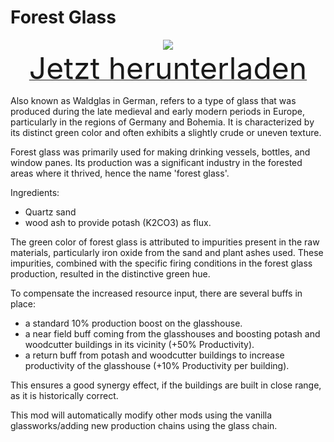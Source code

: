 # Forest Glass

<div align=center><img src="_media/Anno1800/mod_banners/forestglass/banner.png"/></div>

<div align=center><a href="https://g-4169.modapi.io/v1/games/4169/mods/3229520/files/4132251/download"> <font size="40">Jetzt herunterladen</font></a></div>

Also known as Waldglas in German, refers to a type of glass that was produced during the late medieval and early modern periods in Europe, particularly in the regions of Germany and Bohemia. It is characterized by its distinct green color and often exhibits a slightly crude or uneven texture.

Forest glass was primarily used for making drinking vessels, bottles, and window panes. Its production was a significant industry in the forested areas where it thrived, hence the name 'forest glass'.

Ingredients:
- Quartz sand
- wood ash to provide potash (K2CO3) as flux.

The green color of forest glass is attributed to impurities present in the raw materials, particularly iron oxide from the sand and plant ashes used. These impurities, combined with the specific firing conditions in the forest glass production, resulted in the distinctive green hue.

To compensate the increased resource input, there are several buffs in place:
- a standard 10% production boost on the glasshouse.
- a near field buff coming from the glasshouses and boosting potash and woodcutter buildings in its vicinity (+50% Productivity).
- a return buff from potash and woodcutter buildings to increase productivity of the glasshouse (+10% Productivity per building).

This ensures a good synergy effect, if the buildings are built in close range, as it is historically correct.

This mod will automatically modify other mods using the vanilla glassworks/adding new production chains using the glass chain.